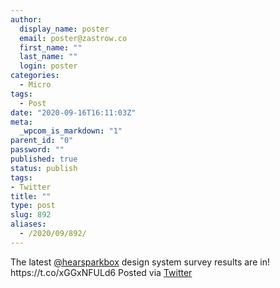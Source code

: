 ```yaml
---
author:
  display_name: poster
  email: poster@zastrow.co
  first_name: ""
  last_name: ""
  login: poster
categories:
  - Micro
tags:
  - Post
date: "2020-09-16T16:11:03Z"
meta:
  _wpcom_is_markdown: "1"
parent_id: "0"
password: ""
published: true
status: publish
tags:
- Twitter
title: ""
type: post
slug: 892
aliases:
  - /2020/09/892/
---
```

<p>The latest <a href="https://micro.blog/hearsparkbox">@hearsparkbox</a> design system survey results are in!<br />
https://t.co/xGGxNFULd6 Posted via <a href="http://twitter.com/zastrow/status/1306324597281820673">Twitter</a></p>
